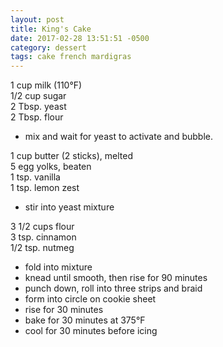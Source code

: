 ```yaml
---
layout: post
title: King's Cake
date: 2017-02-28 13:51:51 -0500
category: dessert
tags: cake french mardigras
---
```

1 cup milk (110°F)  
1/2 cup sugar  
2 Tbsp. yeast  
2 Tbsp. flour  

  * mix and wait for yeast to activate and bubble.

1 cup butter (2 sticks), melted  
5 egg yolks, beaten  
1 tsp. vanilla  
1 tsp. lemon zest  

  * stir into yeast mixture

3 1/2 cups flour  
3 tsp. cinnamon  
1/2 tsp. nutmeg  

  * fold into mixture
  * knead until smooth, then rise for 90 minutes
  * punch down, roll into three strips and braid
  * form into circle on cookie sheet
  * rise for 30 minutes
  * bake for 30 minutes at 375°F
  * cool for 30 minutes before icing

